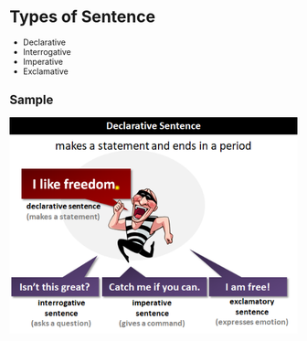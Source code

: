 # Types of Sentence
- Declarative
- Interrogative
- Imperative
- Exclamative

## Sample
![sample](images/types_of_sentence.png)
